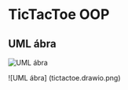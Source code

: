 # TicTacToe OOP

## UML ábra

<img src=tictactoe.drawio.png alt="UML ábra">

  ![UML ábra] (tictactoe.drawio.png)